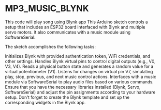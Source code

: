 # MP3_MUSIC_BLYNK
This code will play song using Blynk app
This Arduino sketch controls a setup that includes an ESP32 board interfaced with Blynk and multiple servo motors. It also communicates with a music module using SoftwareSerial.

The sketch accomplishes the following tasks:

Initializes Blynk with provided authentication token, WiFi credentials, and other settings.
Handles Blynk virtual pins to control digital outputs (e.g., V0, V3, V4).
Reads a physical button state and generates a random value for a virtual potentiometer (V1).
Listens for changes on virtual pin V7, simulating play, stop, previous, and next music control actions.
Interfaces with a music module via SoftwareSerial to play audio files based on various commands.
Ensure that you have the necessary libraries installed (Blynk, Servo, SoftwareSerial) and adjust the pin assignments according to your hardware setup. Don't forget to create the Blynk template and set up the corresponding widgets in the Blynk app.
